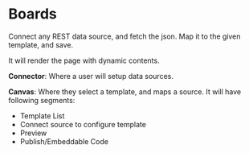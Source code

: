 # Boards
Connect any REST data source, and fetch the json. Map it to the given template, and save.

It will render the page with dynamic contents.

**Connector**: Where a user will setup data sources.

**Canvas**: Where they select a template, and maps a source. It will have following segments:

- Template List
- Connect source to configure template
- Preview
- Publish/Embeddable Code

